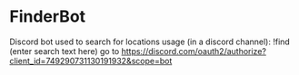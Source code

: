 # FinderBot
Discord bot used to search for locations
usage (in a discord channel): !find (enter search text here)
go to https://discord.com/oauth2/authorize?client_id=749290731130191932&scope=bot